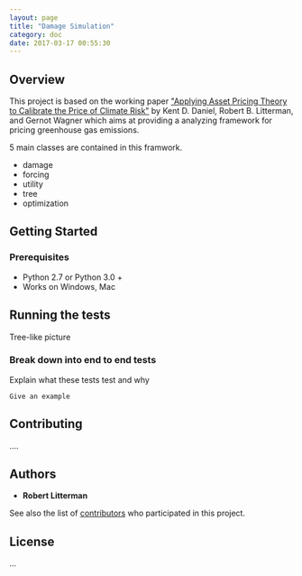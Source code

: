 ```yaml
---
layout: page
title: "Damage Simulation"
category: doc
date: 2017-03-17 00:55:30
---
```




## Overview

This project is based on the working paper ["Applying Asset Pricing Theory to Calibrate the Price of Climate Risk"](http://www.nber.org/papers/w22795) by Kent D. Daniel, Robert B. Litterman, and Gernot Wagner which aims at providing a analyzing framework for pricing greenhouse gas emissions.

5 main classes are contained in this framwork. 

* damage
* forcing
* utility
* tree
* optimization

## Getting Started

### Prerequisites

* Python 2.7 or Python 3.0 +
* Works on Windows, Mac

## Running the tests

Tree-like picture

### Break down into end to end tests

Explain what these tests test and why
```
Give an example
```

## Contributing
....

## Authors

* **Robert Litterman**

See also the list of [contributors](https://github.com/your/project/contributors) who participated in this project.

## License

...
